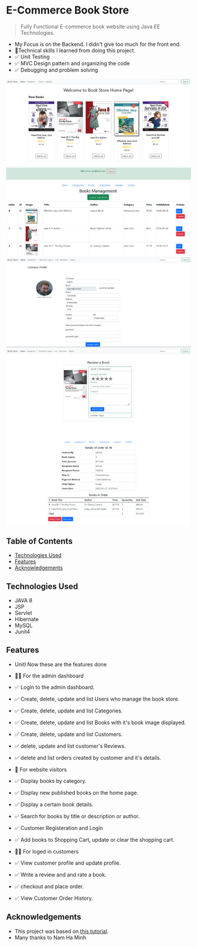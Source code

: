 # E-Commerce Book Store
>  Fully Functional E-commerce book website using Java EE Technologies.
- My Focus is on the Backend. I didn't give too much for the front end.
- 📝Technical skills I learned from doing this project.
- ✅ Unit Testing
- ✅ MVC Design pattern and organizing the code
- ✅ Debugging and problem solving

![bookStoreHome!](images/home.png)
![bookList!](images/book_list.png)
![customerProfile!](images/customer_profile.png)
![bookReviewForm!](images/review_book.png)
![orderDetailAdmin!](images/order_detail_admin.png)

## Table of Contents
* [Technologies Used](#technologies-used)
* [Features](#features)
* [Acknowledgements](#acknowledgements)

## Technologies Used
- JAVA 8
- JSP
- Servlet
- Hibernate
- MySQL
- Junit4

## Features
- Unitl Now these are the features done
- 👨‍💼 For the admin dashboard
-   ✅ Login to the admin dashboard.
-   ✅ Create, delete, update and list Users who manage the book store.
-   ✅ Create, delete, update and list Categories.
-   ✅ Create, delete, update and list Books with it's book image displayed.
-   ✅ Create, delete, update and list Customers.
-   ✅ delete, update and list customer's Reviews.
-   ✅ delete and list orders created by customer and it's details.

- 🧑 For website visitors
-   ✅ Display books by category.
-   ✅ Display new published books on the home page.
-   ✅ Display a certain book details.
-   ✅ Search for books by title or description or author.
-   ✅ Customer Registeration and Login
-   ✅ Add books to Shopping Cart, update or clear the shopping cart.

- 👨‍💼 For loged in customers
-   ✅ View customer profile and update profile.
-   ✅ Write a review and and rate a book.
-   ✅ checkout and place order.
-   ✅ View Customer Order History.

## Acknowledgements
- This project was based on [this tutorial](https://bit.ly/3NFR3ZC).
- Many thanks to Nam Ha Minh




